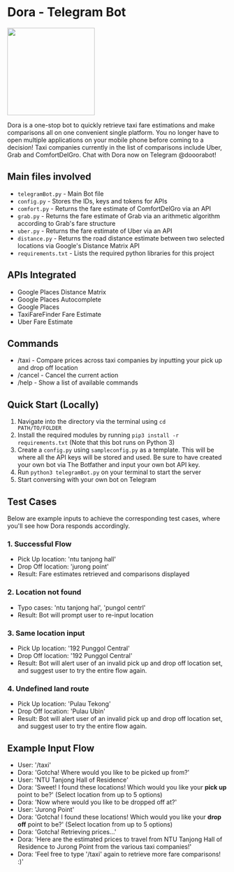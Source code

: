 # Dora - Telegram Bot

<img src="https://s3-ap-southeast-1.amazonaws.com/common.assets/Dorafinak.png" width=200/>

Dora is a one-stop bot to quickly retrieve taxi fare estimations and make comparisons all on one convenient single platform. You no longer have to open multiple applications on your mobile phone before coming to a decision! Taxi companies currently in the list of comparisons include Uber, Grab and ComfortDelGro. Chat with Dora now on Telegram @dooorabot!

## Main files involved
  * `telegramBot.py` - Main Bot file
  * `config.py` - Stores the IDs, keys and tokens for APIs
  * `comfort.py` - Returns the fare estimate of ComfortDelGro via an API
  * `grab.py` - Returns the fare estimate of Grab via an arithmetic algorithm according to Grab's fare structure
  * `uber.py` - Returns the fare estimate of Uber via an API
  * `distance.py` - Returns the road distance estimate between two selected locations via Google's Distance Matrix API
  * `requirements.txt` - Lists the required python libraries for this project

## APIs Integrated
  * Google Places Distance Matrix
  * Google Places Autocomplete
  * Google Places
  * TaxiFareFinder Fare Estimate
  * Uber Fare Estimate

## Commands
  * /taxi - Compare prices across taxi companies by inputting your pick up and drop off location
  * /cancel - Cancel the current action
  * /help - Show a list of available commands

## Quick Start (Locally)
  1. Navigate into the directory via the terminal using <code>cd PATH/TO/FOLDER</code>
  2. Install the required modules by running `pip3 install -r requirements.txt` (Note that this bot runs on Python 3)
  3. Create a `config.py` using `sampleconfig.py` as a template. This will be where all the API keys will be stored and used. Be sure to have created your own bot via The Botfather and input your own bot API key.
  4. Run `python3 telegramBot.py` on your terminal to start the server
  5. Start conversing with your own bot on Telegram

## Test Cases
Below are example inputs to achieve the corresponding test cases, where you'll see how Dora responds accordingly.
### 1. Successful Flow
  * Pick Up location: 'ntu tanjong hall'
  * Drop Off location: 'jurong point'
  * Result: Fare estimates retrieved and comparisons displayed

### 2. Location not found
  * Typo cases: 'ntu tanjong hal', 'pungol centrl'
  * Result: Bot will prompt user to re-input location


### 3. Same location input
  * Pick Up location: '192 Punggol Central'
  * Drop Off location: '192 Punggol Central'
  * Result: Bot will alert user of an invalid pick up and drop off location set, and suggest user to try the entire flow again.

### 4. Undefined land route
  * Pick Up location: 'Pulau Tekong'
  * Drop Off location: 'Pulau Ubin'
  * Result: Bot will alert user of an invalid pick up and drop off location set, and suggest user to try the entire flow again.

## Example Input Flow
  * User: '/taxi'
  * Dora: 'Gotcha! Where would you like to be picked up from?'
  * User: 'NTU Tanjong Hall of Residence'
  * Dora: 'Sweet! I found these locations! Which would you like your <b>pick up</b> point to be?' (Select location from up to 5 options)
  * Dora: 'Now where would you like to be dropped off at?'
  * User: 'Jurong Point'
  * Dora: 'Gotcha! I found these locations! Which would you like your <b>drop off</b> point to be?' (Select location from up to 5 options)
  * Dora: 'Gotcha! Retrieving prices...'
  * Dora: 'Here are the estimated prices to travel from NTU Tanjong Hall of Residence to Jurong Point from the various taxi companies!'
  * Dora: 'Feel free to type '/taxi' again to retrieve more fare comparisons! :)'
